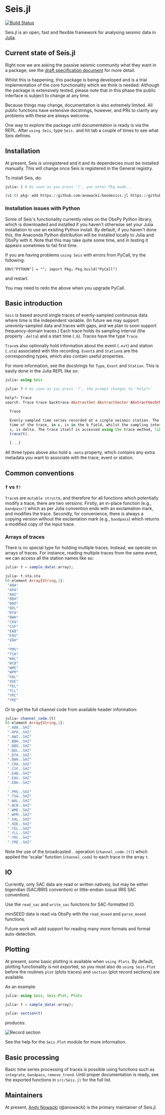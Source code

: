# Seis.jl

[![Build Status](https://travis-ci.org/anowacki/Seis.jl.svg?branch=master)](https://travis-ci.org/anowacki/Seis.jl)


Seis.jl is an open, fast and flexible framework for analysing seismic
data in [Julia](https://julialang.org).

## Current state of Seis.jl

Right now we are asking the passive seismic community what they want in a
package; see the [draft specification document](https://github.com/anowacki/Seis.jl/blob/master/Seis.jl.md) for
more detail.

Whilst this is happening, this package is being developed and is a
trial implementation of the core
functionality which we think is needed.  Although the package is extensively
tested, please note that in this phase the public interface is subject to
change at any time.

Because things may change, documentation is also extremely limited.  All
public functions have extensive docstrings, however, and PRs to clarify
any problems with these are always welcome.

One way to explore the package until  documentation is ready is via
the REPL.  After `using Seis`, type `Seis.` and hit tab a couple of
times to see what Seis defines.

## Installation

At present, Seis is unregistered and it and its dependecies must be
installed manually.  This will change once Seis is registered in
the General registry.

To install Seis, do:

```julia
julia> ] # As soon as you press ']', you enter Pkg mode...

(v1.0) pkg> add https://github.com/anowacki/Geodesics.jl https://github.com/anowacki/TauPy.jl https://github.com/anowacki/Seis.jl
```

### Installation issues with Python
Some of Seis's functionality currently relies on the ObsPy Python library,
which is downloaded and installed if you haven't otherwise set your Julia
installation to use an existing Python install.  By default, if you haven't
done this, the Anaconda Python distribution will be installed locally to Julia
and ObsPy with it.  Note that this may take quite some time, and in testing
it appears sometimes to fail first time.

If you are having problems `using Seis` with errors from PyCall, try
the following:

    ENV["PYTHON"] = ""; import Pkg; Pkg.build("PyCall")

and restart.

You may need to redo the above when you upgrade PyCall.


## Basic introduction

`Seis` is based around single traces of evenly-sampled continuous data where
time is the independent variable.  (In future we may support unevenly-sampled
data and traces with gaps, and we plan to soon support frequency-domain traces.)
Each trace holds its sampling interval (the property `.delta`) and a start time
(`.b`).  Traces have the type `Trace`.

`Trace`s also optionally hold information about the event (`.evt`) and station
(`.sta`) associated with this recording.  `Event`s and `Station`s are the
corresponding types, which also contain useful properties.

For more information, see the docstrings for `Type`, `Event` and `Station`.
This is easily done in the Julia REPL like so:

```julia
julia> using Seis

julia> ? # As soon as you press '?', the prompt changes to 'help?>'

help?> Trace
search: Trace trace backtrace AbstractSet AbstractVector AbstractVecOrMat

  Trace

  Evenly-sampled time series recorded at a single seismic station. The start
  time of the trace, in s, is in the b field, whilst the sampling interval, in
  s, is delta. The trace itself is accessed using the trace method, like
  trace(t).

  [...]
```

All three types above also hold a `.meta` property, which contains any extra
metadata you want to associate with the trace, event or station.

## Common conventions

### `f` vs `f!`
`Trace`s are `mutable struct`s, and therefore for all functions which
potentially modify a trace, there are two versions.  Firstly, an in-place
function (e.g., `bandpass!`) which as per Julia convention ends with an
exclamation mark, and modifies the trace.  Secondly, for convenience, there
is always a copying version without the exclamation mark (e.g., `bandpass`)
which returns a modified copy of the input trace.

### Arrays of traces
There is no special type for holding multiple traces.  Instead, we operate
on arrays of traces.  For instance, reading multiple traces from the same
event, we can access all the station names like so:

```julia
julia> t = sample_data(:array);

julia> t.sta.sta
60-element Array{String,1}:
 "ABA"
 "APA"
 "AWI"
 "BBH"
 "BBO"
 "BDL"
 "BTA"
 "BWH"
 "CRA"
 "CSF"
 "EAB"
 "EAU"
 "EBH"
 ⋮    
 "PMS"
 "TSA"
 "WAL"
 "WCB"
 "WME"
 "WPM"
 "XAL"
 "XDE"
 "YEL"
 "YLL"
 "YRC"
 "YRE"
```

Or to get the full channel code from available header information:

```julia
julia> channel_code.(t)
60-element Array{String,1}:
 ".ABA..SHZ"
 ".APA..SHZ"
 ".AWI..SHZ"
 ".BBH..SHZ"
 ".BBO..SHZ"
 ".BDL..SHZ"
 ".BTA..SHZ"
 ".BWH..SHZ"
 ".CRA..SHZ"
 ".CSF..SHZ"
 ".EAB..SHZ"
 ".EAU..SHZ"
 ".EBH..SHZ"
 ⋮          
 ".PMS..SHZ"
 ".TSA..SHZ"
 ".WAL..SHZ"
 ".WCB..SHZ"
 ".WME..SHZ"
 ".WPM..SHZ"
 ".XAL..SHZ"
 ".XDE..SHZ"
 ".YEL..SHZ"
 ".YLL..SHZ"
 ".YRC..SHZ"
 ".YRE..SHZ"
```

Note the use of the broadcasted `.` operation (`channel_code.(t)`) which applied
the 'scalar' function (`channel_code`) to each trace in the array `t`.

## IO

Currently, only SAC data are read or written natively, but may be either bigendian
(SAC/BRIS convention) or little-endian (usual IRIS SAC convention).

Use the `read_sac` and `write_sac` functions for SAC-formatted IO.

miniSEED data is read via ObsPy with the `read_mseed` and `parse_mseed` functions.

Future work will add support for reading many more formats and format
auto-detection.

## Plotting

At present, some basic plotting is available when `using Plots`.  By default,
plotting functionality is not exported, so you must also do `using Seis.Plot`
before the routines `plot` (plots traces) and `section` (plot record sections)
are available.

As an example:

```julia
julia> using Seis, Seis.Plot, Plots

julia> t = sample_data(:array);

julia> section(t)
```

produces:

![Record section](docs/record_section.jpg)

See the help for the `Seis.Plot` module for more information.

## Basic processing

Basic time series processing of traces is possible using functions such as
`integrate`, `bandpass`, `remove_trend`.  Until proper documentation is
ready, see the exported functions in `src/Seis.jl` for the full list.

## Maintainers

At present, [Andy Nowacki](mailto:a.nowacki@leeds.ac.uk) (@anowacki) is
the primary maintainer of Seis.jl.
